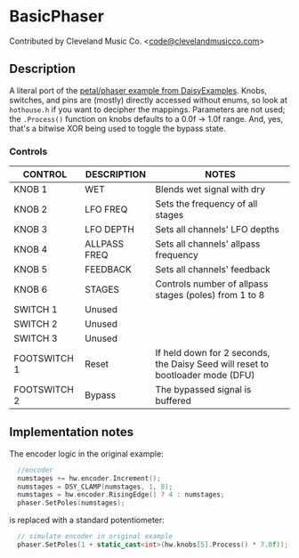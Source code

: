 # BasicPhaser

Contributed by Cleveland Music Co. \<<code@clevelandmusicco.com>\>

## Description

A literal port of the [petal/phaser example from DaisyExamples](https://github.com/electro-smith/DaisyExamples/tree/master/petal/phaser). Knobs, switches, and pins are (mostly) directly accessed without enums, so look at `hothouse.h` if you want to decipher the mappings. Parameters are not used; the `.Process()` function on knobs defaults to a 0.0f -> 1.0f range. And, yes, that's a bitwise XOR being used to toggle the bypass state.

### Controls

| CONTROL | DESCRIPTION | NOTES |
|-|-|-|
| KNOB 1 | WET | Blends wet signal with dry |
| KNOB 2 | LFO FREQ | Sets the frequency of all stages |
| KNOB 3 | LFO DEPTH | Sets all channels' LFO depths |
| KNOB 4 | ALLPASS FREQ | Sets all channels' allpass frequency |
| KNOB 5 | FEEDBACK | Sets all channels' feedback |
| KNOB 6 | STAGES | Controls number of allpass stages (poles) from 1 to 8 |
| SWITCH 1 | Unused |  |
| SWITCH 2 | Unused |  |
| SWITCH 3 | Unused |  |
| FOOTSWITCH 1 | Reset | If held down for 2 seconds, the Daisy Seed will reset to bootloader mode (DFU) |
| FOOTSWITCH 2 | Bypass | The bypassed signal is buffered |

## Implementation notes

The encoder logic in the original example:

```cpp
  //encoder
  numstages += hw.encoder.Increment();
  numstages = DSY_CLAMP(numstages, 1, 8);
  numstages = hw.encoder.RisingEdge() ? 4 : numstages;
  phaser.SetPoles(numstages);
```

is replaced with a standard potentiometer:

```cpp
  // simulate encoder in original example
  phaser.SetPoles(1 + static_cast<int>(hw.knobs[5].Process() * 7.0f));
```

